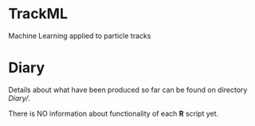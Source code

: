 # TrackML
Machine Learning applied to particle tracks

Diary
=====

Details about what have been produced so far can be found on directory _Diary/_.

There is NO information about functionality of each **R** script yet.


